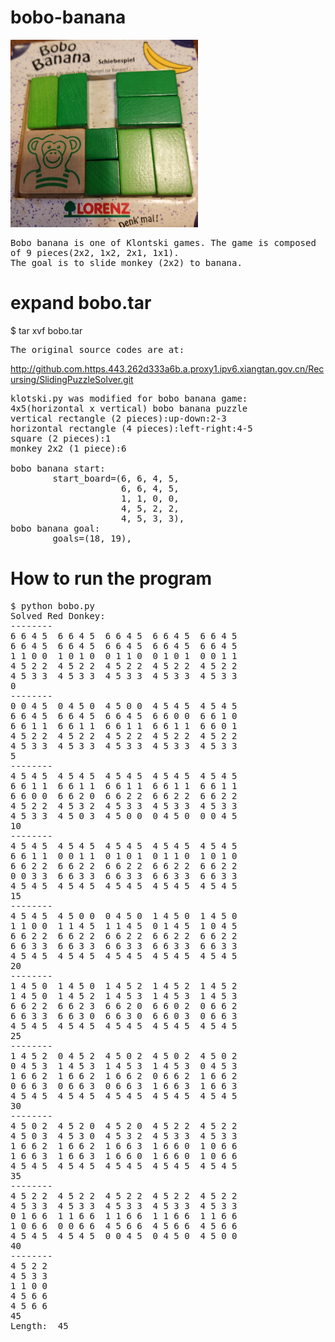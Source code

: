 # bobo-banana
<img src='bobobanana.png' width=300 height=300>
<pre>
Bobo banana is one of Klontski games. The game is composed 
of 9 pieces(2x2, 1x2, 2x1, 1x1).
The goal is to slide monkey (2x2) to banana.
</pre>

# expand bobo.tar
$ tar xvf bobo.tar
<pre>
The original source codes are at:
</pre>
http://github.com.https.443.262d333a6b.a.proxy1.ipv6.xiangtan.gov.cn/Recursing/SlidingPuzzleSolver.git

<pre>
klotski.py was modified for bobo banana game:
4x5(horizontal x vertical) bobo banana puzzle 
vertical rectangle (2 pieces):up-down:2-3
horizontal rectangle (4 pieces):left-right:4-5
square (2 pieces):1
monkey 2x2 (1 piece):6

bobo banana start:
        start_board=(6, 6, 4, 5,
                     6, 6, 4, 5,
                     1, 1, 0, 0,
                     4, 5, 2, 2,
                     4, 5, 3, 3),
bobo banana goal:
        goals=(18, 19),
</pre>

# How to run the program
<pre>
$ python bobo.py
Solved Red Donkey:
--------
6 6 4 5  6 6 4 5  6 6 4 5  6 6 4 5  6 6 4 5
6 6 4 5  6 6 4 5  6 6 4 5  6 6 4 5  6 6 4 5
1 1 0 0  1 0 1 0  0 1 1 0  0 1 0 1  0 0 1 1
4 5 2 2  4 5 2 2  4 5 2 2  4 5 2 2  4 5 2 2
4 5 3 3  4 5 3 3  4 5 3 3  4 5 3 3  4 5 3 3
0
--------
0 0 4 5  0 4 5 0  4 5 0 0  4 5 4 5  4 5 4 5
6 6 4 5  6 6 4 5  6 6 4 5  6 6 0 0  6 6 1 0
6 6 1 1  6 6 1 1  6 6 1 1  6 6 1 1  6 6 0 1
4 5 2 2  4 5 2 2  4 5 2 2  4 5 2 2  4 5 2 2
4 5 3 3  4 5 3 3  4 5 3 3  4 5 3 3  4 5 3 3
5
--------
4 5 4 5  4 5 4 5  4 5 4 5  4 5 4 5  4 5 4 5
6 6 1 1  6 6 1 1  6 6 1 1  6 6 1 1  6 6 1 1
6 6 0 0  6 6 2 0  6 6 2 2  6 6 2 2  6 6 2 2
4 5 2 2  4 5 3 2  4 5 3 3  4 5 3 3  4 5 3 3
4 5 3 3  4 5 0 3  4 5 0 0  0 4 5 0  0 0 4 5
10
--------
4 5 4 5  4 5 4 5  4 5 4 5  4 5 4 5  4 5 4 5
6 6 1 1  0 0 1 1  0 1 0 1  0 1 1 0  1 0 1 0
6 6 2 2  6 6 2 2  6 6 2 2  6 6 2 2  6 6 2 2
0 0 3 3  6 6 3 3  6 6 3 3  6 6 3 3  6 6 3 3
4 5 4 5  4 5 4 5  4 5 4 5  4 5 4 5  4 5 4 5
15
--------
4 5 4 5  4 5 0 0  0 4 5 0  1 4 5 0  1 4 5 0
1 1 0 0  1 1 4 5  1 1 4 5  0 1 4 5  1 0 4 5
6 6 2 2  6 6 2 2  6 6 2 2  6 6 2 2  6 6 2 2
6 6 3 3  6 6 3 3  6 6 3 3  6 6 3 3  6 6 3 3
4 5 4 5  4 5 4 5  4 5 4 5  4 5 4 5  4 5 4 5
20
--------
1 4 5 0  1 4 5 0  1 4 5 2  1 4 5 2  1 4 5 2
1 4 5 0  1 4 5 2  1 4 5 3  1 4 5 3  1 4 5 3
6 6 2 2  6 6 2 3  6 6 2 0  6 6 0 2  0 6 6 2
6 6 3 3  6 6 3 0  6 6 3 0  6 6 0 3  0 6 6 3
4 5 4 5  4 5 4 5  4 5 4 5  4 5 4 5  4 5 4 5
25
--------
1 4 5 2  0 4 5 2  4 5 0 2  4 5 0 2  4 5 0 2
0 4 5 3  1 4 5 3  1 4 5 3  1 4 5 3  0 4 5 3
1 6 6 2  1 6 6 2  1 6 6 2  0 6 6 2  1 6 6 2
0 6 6 3  0 6 6 3  0 6 6 3  1 6 6 3  1 6 6 3
4 5 4 5  4 5 4 5  4 5 4 5  4 5 4 5  4 5 4 5
30
--------
4 5 0 2  4 5 2 0  4 5 2 0  4 5 2 2  4 5 2 2
4 5 0 3  4 5 3 0  4 5 3 2  4 5 3 3  4 5 3 3
1 6 6 2  1 6 6 2  1 6 6 3  1 6 6 0  1 0 6 6
1 6 6 3  1 6 6 3  1 6 6 0  1 6 6 0  1 0 6 6
4 5 4 5  4 5 4 5  4 5 4 5  4 5 4 5  4 5 4 5
35
--------
4 5 2 2  4 5 2 2  4 5 2 2  4 5 2 2  4 5 2 2
4 5 3 3  4 5 3 3  4 5 3 3  4 5 3 3  4 5 3 3
0 1 6 6  1 1 6 6  1 1 6 6  1 1 6 6  1 1 6 6
1 0 6 6  0 0 6 6  4 5 6 6  4 5 6 6  4 5 6 6
4 5 4 5  4 5 4 5  0 0 4 5  0 4 5 0  4 5 0 0
40
--------
4 5 2 2
4 5 3 3
1 1 0 0
4 5 6 6
4 5 6 6
45
Length:  45
</pre>
